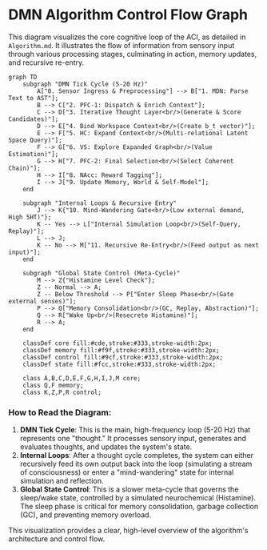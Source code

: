 # DMN Algorithm Control Flow Graph

This diagram visualizes the core cognitive loop of the ACI, as detailed in `Algorithm.md`. It illustrates the flow of information from sensory input through various processing stages, culminating in action, memory updates, and recursive re-entry.

```mermaid
graph TD
    subgraph "DMN Tick Cycle (5-20 Hz)"
        A["0. Sensor Ingress & Preprocessing"] --> B["1. MDN: Parse Text to AST"];
        B --> C["2. PFC-1: Dispatch & Enrich Context"];
        C --> D["3. Iterative Thought Layer<br/>(Generate & Score Candidates)"];
        D --> E["4. Bind Workspace Context<br/>(Create b_t vector)"];
        E --> F["5. HC: Expand Context<br/>(Multi-relational Latent Space Query)"];
        F --> G["6. VS: Explore Expanded Graph<br/>(Value Estimation)"];
        G --> H["7. PFC-2: Final Selection<br/>(Select Coherent Chain)"];
        H --> I["8. NAcc: Reward Tagging"];
        I --> J["9. Update Memory, World & Self-Model"];
    end

    subgraph "Internal Loops & Recursive Entry"
        J --> K{"10. Mind-Wandering Gate<br/>(Low external demand, High 5HT)"};
        K -- Yes --> L["Internal Simulation Loop<br/>(Self-Query, Replay)"];
        L --> J;
        K -- No --> M["11. Recursive Re-Entry<br/>(Feed output as next input)"];
    end

    subgraph "Global State Control (Meta-Cycle)"
        M --> Z{"Histamine Level Check"};
        Z -- Normal --> A;
        Z -- Below Threshold --> P["Enter Sleep Phase<br/>(Gate external senses)"];
        P --> Q["Memory Consolidation<br/>(GC, Replay, Abstraction)"];
        Q --> R["Wake Up<br/>(Resecrete Histamine)"];
        R --> A;
    end

    classDef core fill:#cde,stroke:#333,stroke-width:2px;
    classDef memory fill:#f9f,stroke:#333,stroke-width:2px;
    classDef control fill:#9cf,stroke:#333,stroke-width:2px;
    classDef state fill:#fcc,stroke:#333,stroke-width:2px;

    class A,B,C,D,E,F,G,H,I,J,M core;
    class Q,F memory;
    class K,Z,P,R control;
```

### How to Read the Diagram:

1.  **DMN Tick Cycle**: This is the main, high-frequency loop (5-20 Hz) that represents one "thought." It processes sensory input, generates and evaluates thoughts, and updates the system's state.
2.  **Internal Loops**: After a thought cycle completes, the system can either recursively feed its own output back into the loop (simulating a stream of consciousness) or enter a "mind-wandering" state for internal simulation and reflection.
3.  **Global State Control**: This is a slower meta-cycle that governs the sleep/wake state, controlled by a simulated neurochemical (Histamine). The sleep phase is critical for memory consolidation, garbage collection (GC), and preventing memory overload.

This visualization provides a clear, high-level overview of the algorithm's architecture and control flow.

